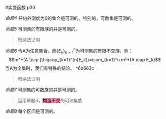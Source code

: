 #实变函数 
p30

*命题4* 任何外测度为0的集合是可测的。特别的，可数集是可测的。

*命题5* 可测集的有限族的并是可测的。
>归纳法证明

*命题6* 令A为任意集合，而$\{E_k\}_{k=1}^n$为可测集的有限不交族，则：
$$m^*(A \cap [\bigcup_{k=1}^{n}E_k])=\sum_{k=1}^n m^*(A \cap E_k)$$
当A为全集时，我们有特殊的结论。 ^6b663c
>归纳法证明

*命题7* 可测集的可数族的并是可测的。
> 运用命题6，<mark style="background: #FF5582A6;">构造不交</mark>的可测集族

*命题8* 每个区间是可测的。